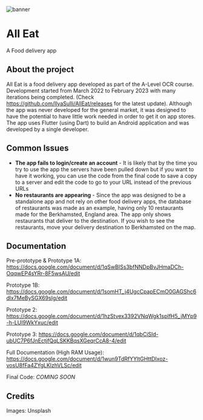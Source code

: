![banner](https://user-images.githubusercontent.com/81645040/207942918-19d81b1d-c89e-4d22-a809-eb79807b3059.png)

# All Eat
A Food delivery app

## About the project
All Eat is a food delivery app developed as part of the A-Level OCR course. Development started from March 2022 to February 2023 with many iterations being completed. (Check https://github.com/IlyaSulli/AllEat/releases for the latest update). Although the app was never developed for the general market, it was designed to have the potential to have little work needed in order to get it on app stores. The app uses Flutter (using Dart) to build an Android application and was developed by a single developer.

## Common Issues
- **The app fails to login/create an account** - It is likely that by the time you try to use the app the servers have been pulled down but if you want to have it working, you can use the code from the final code to save a copy to a server and edit the code to go to your URL instead of the previous URLs
- **No restaurants are appearing** - Since the app was designed to be a standalone app and not rely on other food delivery apps, the database of restaurants was made as an example, having only 10 restaurants made for the Berkhamsted, England area. The app only shows restaurants that deliver to the destination. If you wish to see the restaurants, move your delivery destination to Berkhamsted on the map.

## Documentation

Pre-prototype & Prototype 1A: https://docs.google.com/document/d/1qSwBISs3bfNNDpBvJHmaDCh-OqqwEP4sYRr-8F5wsAU/edit

Prototype 1B: https://docs.google.com/document/d/1somHT_j4UgcCpapECmO0GAGShc6dlx7MeBySGX69sIg/edit

Prototype 2: https://docs.google.com/document/d/1hzStvex3392VNqWgk1splfH5_jMYp9-h-LUl9WkYxuc/edit

Prototype 3: https://docs.google.com/document/d/1qbCiSld-ubUC7P6fJnEctjfQqLSKKBqsXGeqrCcA8-4/edit

Full Documentation (High RAM Usage): https://docs.google.com/document/d/1wun9TdRfYYltGHttDIxoz-vosU8fFa4ZYgLKlzhVLSc/edit

Final Code: *COMING SOON*

## Credits

Images: Unsplash
